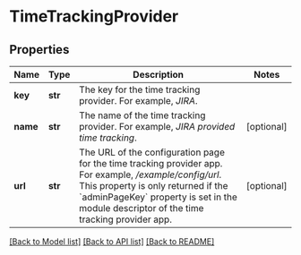 # TimeTrackingProvider

## Properties
Name | Type | Description | Notes
------------ | ------------- | ------------- | -------------
**key** | **str** | The key for the time tracking provider. For example, *JIRA*. | 
**name** | **str** | The name of the time tracking provider. For example, *JIRA provided time tracking*. | [optional] 
**url** | **str** | The URL of the configuration page for the time tracking provider app. For example, */example/config/url*. This property is only returned if the &#x60;adminPageKey&#x60; property is set in the module descriptor of the time tracking provider app. | [optional] 

[[Back to Model list]](../README.md#documentation-for-models) [[Back to API list]](../README.md#documentation-for-api-endpoints) [[Back to README]](../README.md)

